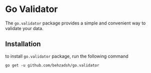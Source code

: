 # Go Validator

The `go.validator` package provides a simple and convenient way to validate your data.

## Installation

to install `go.validator` package, run the following command

```
go get -u github.com/behzadsh/go.validator
```
